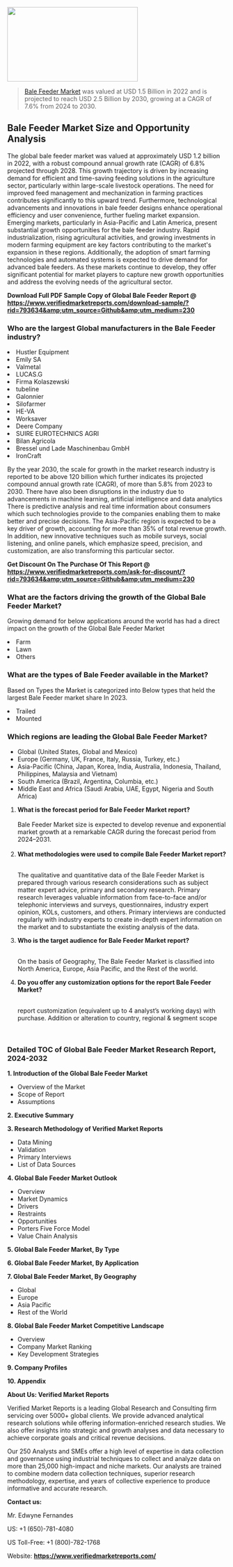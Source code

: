 <img src="https://ffe5etoiles.com/wp-content/uploads/2024/12/MST1-300x171.png" alt="" width="300" height="171" class="alignnone size-medium wp-image-20088" /><blockquote><p><p><a href="https://www.verifiedmarketreports.com/download-sample/?rid=793634&utm_source=Github&utm_medium=230" target="_blank">Bale Feeder Market</a> was valued at USD 1.5 Billion in 2022 and is projected to reach USD 2.5 Billion by 2030, growing at a CAGR of 7.6% from 2024 to 2030.</p></blockquote><p><h2>Bale Feeder Market Size and Opportunity Analysis</h2> The global bale feeder market was valued at approximately USD 1.2 billion in 2022, with a robust compound annual growth rate (CAGR) of 6.8% projected through 2028. This growth trajectory is driven by increasing demand for efficient and time-saving feeding solutions in the agriculture sector, particularly within large-scale livestock operations. The need for improved feed management and mechanization in farming practices contributes significantly to this upward trend. Furthermore, technological advancements and innovations in bale feeder designs enhance operational efficiency and user convenience, further fueling market expansion. Emerging markets, particularly in Asia-Pacific and Latin America, present substantial growth opportunities for the bale feeder industry. Rapid industrialization, rising agricultural activities, and growing investments in modern farming equipment are key factors contributing to the market's expansion in these regions. Additionally, the adoption of smart farming technologies and automated systems is expected to drive demand for advanced bale feeders. As these markets continue to develop, they offer significant potential for market players to capture new growth opportunities and address the evolving needs of the agricultural sector. </p><p class=""><strong>Download Full PDF Sample Copy of Global Bale Feeder Report @ <a href="https://www.verifiedmarketreports.com/download-sample/?rid=793634&amp;utm_source=Github&amp;utm_medium=230" target="_blank">https://www.verifiedmarketreports.com/download-sample/?rid=793634&amp;utm_source=Github&amp;utm_medium=230</a></strong></p><h3 id="" class="">Who are the largest Global manufacturers in the Bale Feeder industry?</h3><p><li>Hustler Equipment</li><li> Emily SA</li><li> Valmetal</li><li> LUCAS.G</li><li> Firma Kolaszewski</li><li> tubeline</li><li> Galonnier</li><li> Silofarmer</li><li> HE-VA</li><li> Worksaver</li><li> Deere Company</li><li> SUIRE EUROTECHNICS AGRI</li><li> Bilan Agricola</li><li> Bressel und Lade Maschinenbau GmbH</li><li> IronCraft</li></p><div class=""><div class="" dir="" data-message-author-role="" data-message-id="" data-message-model-slug=""><div class=""><div class=""><div class=""><div class="" dir="" data-message-author-role="" data-message-id="" data-message-model-slug=""><div class=""><div class=""><p>By the year 2030, the scale for growth in the market research industry is reported to be above 120 billion which further indicates its projected compound annual growth rate (CAGR), of more than 5.8% from 2023 to 2030. There have also been disruptions in the industry due to advancements in machine learning, artificial intelligence and data analytics There is predictive analysis and real time information about consumers which such technologies provide to the companies enabling them to make better and precise decisions. The Asia-Pacific region is expected to be a key driver of growth, accounting for more than 35% of total revenue growth. In addition, new innovative techniques such as mobile surveys, social listening, and online panels, which emphasize speed, precision, and customization, are also transforming this particular sector.</p><p><strong>Get Discount On The Purchase Of This Report @&nbsp; <a href="https://www.verifiedmarketreports.com/ask-for-discount/?rid=793634&amp;utm_source=Github&amp;utm_medium=230" target="_blank">https://www.verifiedmarketreports.com/ask-for-discount/?rid=793634&amp;utm_source=Github&amp;utm_medium=230</a></strong></p></div></div></div></div></div></div></div></div><h3 id="" class="">What are the factors driving the growth of the Global Bale Feeder Market?</h3><p id="" class="">Growing demand for below applications around the world has had a direct impact on the growth of the Global Bale Feeder Market</p><p id="" class=""><li>Farm</li><li> Lawn</li><li> Others</li></p><h3 id="" class="">What are the types of Bale Feeder available in the Market?</h3><p id="" class="">Based on Types the Market is categorized into Below types that held the largest Bale Feeder market share In 2023.</p><p id="" class=""><li>Trailed</li><li> Mounted</li></p><h3 id="" class="">Which regions are leading the Global Bale Feeder Market?</h3><ul><li>Global (United States, Global and Mexico)</li><li>Europe (Germany, UK, France, Italy, Russia, Turkey, etc.)</li><li>Asia-Pacific (China, Japan, Korea, India, Australia, Indonesia, Thailand, Philippines, Malaysia and Vietnam)</li><li>South America (Brazil, Argentina, Columbia, etc.)</li><li>Middle East and Africa (Saudi Arabia, UAE, Egypt, Nigeria and South Africa)</li></ul><p><ol><li><strong>What is the forecast period for Bale Feeder Market report?<br /></strong><br /><span data-sheets-root="1" data-sheets-value="{&quot;1&quot;:2,&quot;2&quot;:&quot;XXXX size is expected to develop revenue and exponential market growth at a remarkable CAGR during the forecast period from 2024&ndash;2030.&quot;}" data-sheets-userformat="{&quot;2&quot;:12674,&quot;4&quot;:{&quot;1&quot;:2,&quot;2&quot;:16776960},&quot;10&quot;:2,&quot;11&quot;:0,&quot;15&quot;:&quot;Arial&quot;,&quot;16&quot;:12}">Bale Feeder Market size is expected to develop revenue and exponential market growth at a remarkable CAGR during the forecast period from 2024&ndash;2031.</span><br /><br /></li><li><strong>What methodologies were used to compile Bale Feeder Market report?<br /><br /></strong><p>The qualitative and quantitative data of the&nbsp;Bale Feeder Market is prepared through various research considerations such as subject matter expert advice, primary and secondary research. Primary research leverages valuable information from face-to-face and/or telephonic interviews and surveys, questionnaires, industry expert opinion, KOLs, customers, and others. Primary interviews are conducted regularly with industry experts to create in-depth expert information on the market and to substantiate the existing analysis of the data.&nbsp;</p></li><li><strong>Who is the target audience for Bale Feeder Market report?<br /><br /></strong><p>On the basis of Geography, The&nbsp;Bale Feeder Market is classified into North America, Europe, Asia Pacific, and the Rest of the world.</p></li><li><strong>Do you offer any customization options for the report Bale Feeder Market?<br /><br /></strong><p>report customization (equivalent up to 4 analyst&rsquo;s working days) with purchase. Addition or alteration to country, regional &amp; segment scope</p><p>&nbsp;</p></li></ol></p><h3 id="" class="">Detailed TOC of Global Bale Feeder Market Research Report, 2024-2032</h3><p id="" class=""><strong>1. Introduction of the Global Bale Feeder Market</strong></p><ul><li>Overview of the Market</li><li>Scope of Report</li><li>Assumptions</li></ul><p id="" class=""><strong>2. Executive Summary</strong></p><p id="" class=""><strong>3. Research Methodology of&nbsp;Verified Market Reports</strong></p><ul><li>Data Mining</li><li>Validation</li><li>Primary Interviews</li><li>List of Data Sources</li></ul><p id="" class=""><strong>4. Global Bale Feeder Market Outlook</strong></p><ul><li>Overview</li><li>Market Dynamics</li><li>Drivers</li><li>Restraints</li><li>Opportunities</li><li>Porters Five Force Model</li><li>Value Chain Analysis</li></ul><p id="" class=""><strong>5. Global Bale Feeder Market, By&nbsp;Type</strong></p><p id="" class=""><strong>6. Global Bale Feeder Market, By Application</strong></p><p id="" class=""><strong>7. Global Bale Feeder Market, By Geography</strong></p><ul><li>Global</li><li>Europe</li><li>Asia Pacific</li><li>Rest of the World</li></ul><p id="" class=""><strong>8. Global Bale Feeder Market Competitive Landscape</strong></p><ul><li>Overview</li><li>Company Market Ranking</li><li>Key Development Strategies</li></ul><p id="" class=""><strong>9. Company Profiles</strong></p><p id="" class=""><strong>10. Appendix</strong></p><p id="" class=""><strong>About Us: Verified Market Reports</strong></p><p id="" class="">Verified Market Reports is a leading Global Research and Consulting firm servicing over 5000+ global clients. We provide advanced analytical research solutions while offering information-enriched research studies. We also offer insights into strategic and growth analyses and data necessary to achieve corporate goals and critical revenue decisions.</p><p id="" class="">Our 250 Analysts and SMEs offer a high level of expertise in data collection and governance using industrial techniques to collect and analyze data on more than 25,000 high-impact and niche markets. Our analysts are trained to combine modern data collection techniques, superior research methodology, expertise, and years of collective experience to produce informative and accurate research.</p><p id="" class=""><strong>Contact us:</strong></p><p id="" class="">Mr. Edwyne Fernandes</p><p id="" class="">US: +1 (650)-781-4080</p><p id="" class="">US Toll-Free: +1 (800)-782-1768</p><p id="" class="">Website: <a target="" data-test-app-aware-link=""><strong>https://www.verifiedmarketreports.com/</strong></a></p>
